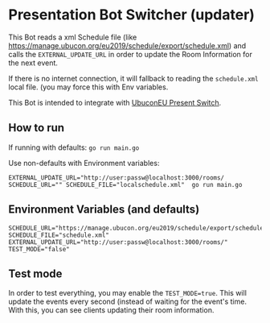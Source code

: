 # Presentation Bot Switcher (updater)

This Bot reads a xml Schedule file (like https://manage.ubucon.org/eu2019/schedule/export/schedule.xml) 
and calls the `EXTERNAL_UPDATE_URL` in order to update the Room Information for the next event. 

If there is no internet connection, it will fallback to reading the `schedule.xml` local file. (you may force this with Env variables.

This Bot is intended to integrate with [UbuconEU Present Switch](https://github.com/ubuconeurope/present-switch).


## How to run 

If running with defaults:
`go run main.go`

Use non-defaults with Environment variables:

```
EXTERNAL_UPDATE_URL="http://user:passw@localhost:3000/rooms/ SCHEDULE_URL="" SCHEDULE_FILE="localschedule.xml"  go run main.go
```

## Environment Variables (and defaults)

```
SCHEDULE_URL="https://manage.ubucon.org/eu2019/schedule/export/schedule.xml"
SCHEDULE_FILE="schedule.xml"
EXTERNAL_UPDATE_URL="http://user:passw@localhost:3000/rooms/"
TEST_MODE="false"
```

## Test mode

In order to test everything, you may enable the `TEST_MODE=true`.
This will update the events every second (instead of waiting for the event's time. 
With this, you can see clients updating their room information.